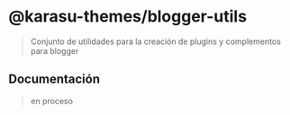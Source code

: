# @karasu-themes/blogger-utils

> Conjunto de utilidades para la creación de plugins y complementos para blogger

## Documentación

> en proceso